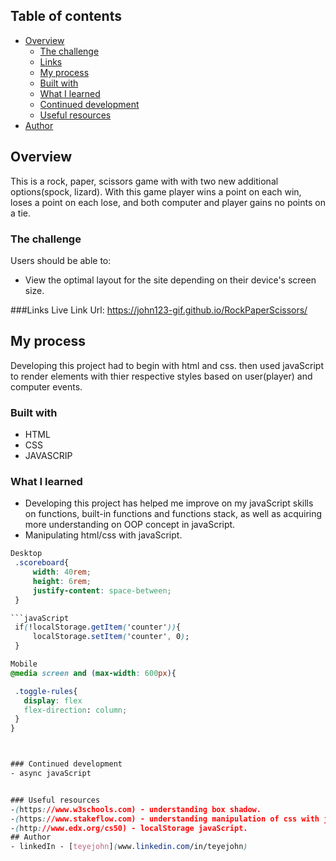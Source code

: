 ## Table of contents

- [Overview](#overview)
  - [The challenge](#the-challenge)
  - [Links](#links)
  - [My process](#my-process)
  - [Built with](#built-with)
  - [What I learned](#what-i-learned)
  - [Continued development](#continued-development)
  - [Useful resources](#useful-resources)
- [Author](#author)

## Overview
This is a rock, paper, scissors game with with two new additional options(spock, lizard).
With this game player wins a point on each win, loses a point on each lose, and both computer and player gains no points on a tie.

### The challenge
Users should be able to:
- View the optimal layout for the site depending on their device's screen size.

###Links
Live Link Url:  https://john123-gif.github.io/RockPaperScissors/
## My process
Developing this project had to begin with html and css. then used javaScript to render elements with thier respective styles based on user(player) and computer events.

### Built with
- HTML
- CSS
- JAVASCRIP


### What I learned
- Developing this project has helped me improve on my javaScript skills on functions, built-in functions and functions stack, as well as acquiring more understanding on OOP concept in javaScript.
- Manipulating html/css with javaScript.


 ```CSS
Desktop
  .scoreboard{
      width: 40rem;
      height: 6rem;
      justify-content: space-between;
  }

```javaScript
  if(!localStorage.getItem('counter')){
      localStorage.setItem('counter', 0);
  }

Mobile
@media screen and (max-width: 600px){

  .toggle-rules{
    display: flex
    flex-direction: column;
  }
}



### Continued development
- async javaScript


### Useful resources
-(https://www.w3schools.com) - understanding box shadow.
-(https://www.stakeflow.com) - understanding manipulation of css with javaScript. 
-(http://www.edx.org/cs50) - localStorage javaScript.
## Author
- linkedIn - [teyejohn](www.linkedin.com/in/teyejohn)

